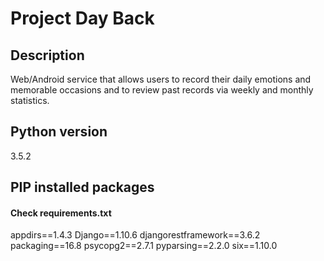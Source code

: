 # Project Day Back

## Description
Web/Android service that allows users to record their daily emotions and memorable occasions and to review past records via weekly and monthly statistics.

## Python version
3.5.2

## PIP installed packages
#### Check requirements.txt
appdirs==1.4.3
Django==1.10.6
djangorestframework==3.6.2
packaging==16.8
psycopg2==2.7.1
pyparsing==2.2.0
six==1.10.0
